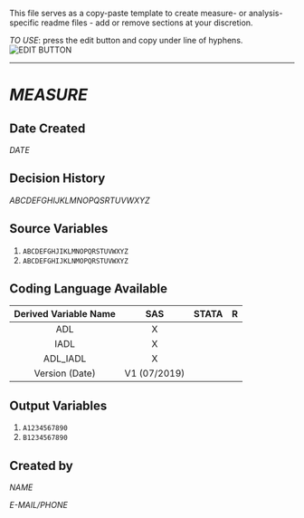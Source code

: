 This file serves as a copy-paste template to create measure- or analysis-specific readme files - add or remove sections at your discretion.

*TO USE*: press the edit button and copy under line of hyphens.
![EDIT BUTTON](https://help.github.com/assets/images/help/repository/edit-file-edit-button.png) 

-----------------------------------------------------------------------

# *MEASURE*

## Date Created
*DATE*

## Decision History
*ABCDEFGHIJKLMNOPQSRTUVWXYZ*

## Source Variables
1. `ABCDEFGHJIKLMNOPQRSTUVWXYZ`
1. `ABCDEFGHIJKLNMOPQRSTUVWXYZ`

## Coding Language Available
| Derived Variable Name | SAS  | STATA  | R  |
| :---:   | :-: | :-: | :-: |
| ADL | X |  |  |
| IADL | X |  |  |
| ADL_IADL | X |  |  |
| Version (Date) | V1 (07/2019) | | | 

## Output Variables
1. `A1234567890`
1. `B1234567890`

## Created by
*NAME*

*E-MAIL/PHONE*
